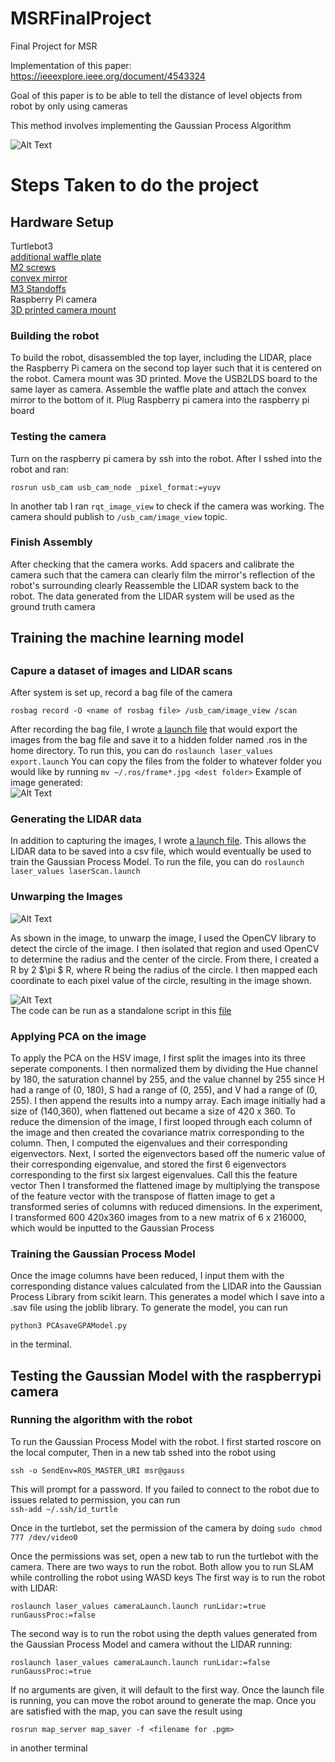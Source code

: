 # MSRFinalProject
Final Project for MSR

Implementation of this paper: https://ieeexplore.ieee.org/document/4543324

Goal of this paper is to be able to tell the distance of level objects from robot by only using cameras

This method involves implementing the Gaussian Process Algorithm

![Alt Text](20211104_112847.jpg)
<h1> Steps Taken to do the project</h1>

<h2>Hardware Setup</h2>

Turtlebot3  
[additional waffle plate](https://www.robotis.us/tb3-waffle-plate-ipl-01-8ea/)  
[M2 screws](https://www.amazon.com/HanTof-Washers-Assortment-Machine-Stainless/dp/B082XRX17Z/ref=asc_df_B082XRX17Z/?tag=hyprod-20&linkCode=df0&hvadid=416774286618&hvpos=&hvnetw=g&hvrand=16898008894177674308&hvpone=&hvptwo=&hvqmt=&hvdev=c&hvdvcmdl=&hvlocint=&hvlocphy=9021564&hvtargid=pla-901437054371&psc=1&tag=&ref=&adgrpid=95471660538&hvpone=&hvptwo=&hvadid=416774286618&hvpos=&hvnetw=g&hvrand=16898008894177674308&hvqmt=&hvdev=c&hvdvcmdl=&hvlocint=&hvlocphy=9021564&hvtargid=pla-901437054371)  
[convex mirror](https://www.edmundoptics.com/p/50mm-dia-x25mm-fl-enhanced-aluminum-convex-mirror-/29998/)  
[M3 Standoffs](https://www.amazon.com/Csdtylh-Male-Female-Standoff-Stainless-Assortment/dp/B06Y5TJXY1/ref=sr_1_4?crid=1EYKXSMDMV6A7&dchild=1&keywords=m3+standoff+assortment&qid=1634152182&sprefix=m3+standoff+assortment%2Caps%2C443&sr=8-4)  
Raspberry Pi camera  
[3D printed camera mount](raspberreypi_cameraholder.stl)

<h3>Building the robot</h3> 
To build the robot, disassembled the top layer, including the LIDAR, place the Raspberry Pi camera on the second top layer such that it is centered on the robot.  Camera mount was 3D printed.  Move the USB2LDS board to the same layer as camera.  Assemble the waffle plate and attach the convex mirror to the bottom of it.  Plug Raspberry pi camera into the raspberry pi board 

<h3>Testing the camera</h3>
Turn on the raspberry pi camera by ssh into the robot.  After I sshed into the robot and ran:  

 `rosrun usb_cam usb_cam_node _pixel_format:=yuyv` 

In another tab I ran `rqt_image_view` to check if the camera was working.  The camera should publish to `/usb_cam/image_view` topic.  

<h3>Finish Assembly</h3>  
After checking that the camera works.  Add spacers and calibrate the camera such that the camera can clearly film the mirror's reflection of the robot's surrounding clearly  Reassemble the LIDAR system back to the robot.  The data generated from the LIDAR system will be used as the ground truth camera

<h2>Training the machine learning model<h2> 

<h3>Capure a dataset of images and LIDAR scans</h3>  

After system is set up, record a bag file of the camera 

`rosbag record -O <name of rosbag file> /usb_cam/image_view /scan`

After recording the bag file, I wrote [a launch file](laser_values/src/multipleImages/export.launch) that would export the images from the bag file and save it to a hidden folder named .ros in the home directory.  To run this, you can do `roslaunch laser_values export.launch`  You can copy the files from the folder to whatever folder you would like by running `mv ~/.ros/frame*.jpg <dest folder>`
Example of image generated:  
![Alt Text](laser_values/src/newTrainingImages/images/frame0000.jpg)  

<h3>Generating the LIDAR data</h3>

In addition to capturing the images, I wrote [a launch file](laser_values/launch/laserScan.launch).  This allows the LIDAR data to be saved into a csv file, which would eventually be used to train the Gaussian Process Model.  To run the file, you can do `roslaunch laser_values laserScan.launch`

<h3>Unwarping the Images</h3>  

![Alt Text](20211104_154218.jpg)  

As sbown in the image, to unwarp the image, I used the OpenCV library to detect the circle of the image.  I then isolated that region and used OpenCV to determine the radius and the center of the circle.  From there, I created a R by 2 $\pi $ R, where R being the radius of the circle.  I then mapped each coordinate to each pixel value of the circle, resulting in the image shown.  


![Alt Text](laser_values/src/newTrainingImages/unWarpedImages/frame0000Unwarped.jpg)  
The code can be run as a standalone script in this [file](laser_values/src/unwrappingimage.py)

<h3>Applying PCA on the image</h3>  

To apply the PCA on the HSV image, I first split the images into its three seperate components.  I then normalized them by dividing the Hue channel by 180, the saturation channel by 255, and the value channel by 255 since H had a range of (0, 180), S had a range of (0, 255), and V had a range of (0, 255).  I then append the results into a numpy array.  Each image initially had a size of (140,360), when flattened out became a size of 420 x 360.  To reduce the dimension of the image, I first looped through each column of the image and then created the covariance matrix corresponding to the column.  Then, I computed the eigenvalues and their corresponding eigenvectors.  Next, I sorted the eigenvectors based off the numeric value of their corresponding eigenvalue, and stored the first 6 eigenvectors corresponding to the first six largest eigenvalues.  Call this the feature vector  Then I transformed the flattened image by multiplying the transpose of the feature vector with the transpose of flatten image to get a transformed series of columns with reduced dimensions.  In the experiment, I transformed 600 420x360 images from to a new matrix of 6 x 216000, which would be inputted to the Gaussian Process


<h3>Training the Gaussian Process Model</h3>  

Once the image columns have been reduced, I input them with the corresponding distance values calculated from the LIDAR into the Gaussian Process Library from scikit learn.  This generates a model which I save into a .sav file using the joblib library.  To generate the model, you can run  

`python3 PCAsaveGPAModel.py`

in the terminal.

<h2> Testing the Gaussian Model with the raspberrypi camera</h2>  

<h3>Running the algorithm with the robot</h3> 

To run the Gaussian Process Model with the robot.  I first started roscore on the local computer, Then in a new tab sshed into the robot using

`ssh -o SendEnv=ROS_MASTER_URI msr@gauss` 

This will prompt for a password.  If you failed to connect to the robot due to issues related to permission, you can run  
`ssh-add ~/.ssh/id_turtle`

Once in the turtlebot, set the permission of the camera by doing 
`sudo chmod 777 /dev/video0` 

Once the permissions was set, open a new tab to run the turtlebot with the camera.  There are two ways to run the robot.  Both allow you to run SLAM while controlling the robot using WASD keys
The first way is to run the robot with LIDAR:  

`roslaunch laser_values cameraLaunch.launch runLidar:=true runGaussProc:=false`

The second way is to run the robot using the depth values generated from the Gaussian Process Model and camera without the LIDAR running:  

`roslaunch laser_values cameraLaunch.launch runLidar:=false runGaussProc:=true`  

If no arguments are given, it will default to the first way.  Once the launch file is running, you can move the robot around to generate the map.  Once you are satisfied with the map, you can save the result using 

`rosrun map_server map_saver -f <filename for .pgm>`

in another terminal



